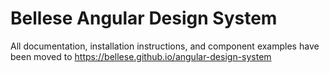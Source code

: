 # Bellese Angular Design System

All documentation, installation instructions, and component examples have been moved to https://bellese.github.io/angular-design-system
